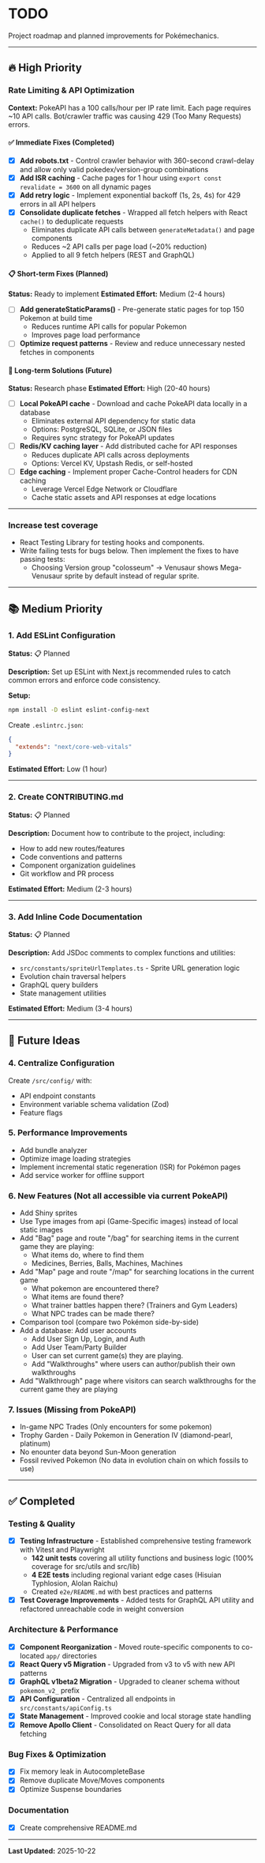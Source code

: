 # TODO

Project roadmap and planned improvements for Pokémechanics.

---

## 🔥 High Priority

### Rate Limiting & API Optimization

**Context:** PokeAPI has a 100 calls/hour per IP rate limit. Each page requires ~10 API calls. Bot/crawler traffic was causing 429 (Too Many Requests) errors.

#### ✅ Immediate Fixes (Completed)

- [x] **Add robots.txt** - Control crawler behavior with 360-second crawl-delay and allow only valid pokedex/version-group combinations
- [x] **Add ISR caching** - Cache pages for 1 hour using `export const revalidate = 3600` on all dynamic pages
- [x] **Add retry logic** - Implement exponential backoff (1s, 2s, 4s) for 429 errors in all API helpers
- [x] **Consolidate duplicate fetches** - Wrapped all fetch helpers with React `cache()` to deduplicate requests
  - Eliminates duplicate API calls between `generateMetadata()` and page components
  - Reduces ~2 API calls per page load (~20% reduction)
  - Applied to all 9 fetch helpers (REST and GraphQL)

#### 📋 Short-term Fixes (Planned)

**Status:** Ready to implement
**Estimated Effort:** Medium (2-4 hours)

- [ ] **Add generateStaticParams()** - Pre-generate static pages for top 150 Pokemon at build time
  - Reduces runtime API calls for popular Pokemon
  - Improves page load performance
- [ ] **Optimize request patterns** - Review and reduce unnecessary nested fetches in components

#### 🚀 Long-term Solutions (Future)

**Status:** Research phase
**Estimated Effort:** High (20-40 hours)

- [ ] **Local PokeAPI cache** - Download and cache PokeAPI data locally in a database
  - Eliminates external API dependency for static data
  - Options: PostgreSQL, SQLite, or JSON files
  - Requires sync strategy for PokeAPI updates
- [ ] **Redis/KV caching layer** - Add distributed cache for API responses
  - Reduces duplicate API calls across deployments
  - Options: Vercel KV, Upstash Redis, or self-hosted
- [ ] **Edge caching** - Implement proper Cache-Control headers for CDN caching
  - Leverage Vercel Edge Network or Cloudflare
  - Cache static assets and API responses at edge locations

---

### Increase test coverage

- React Testing Library for testing hooks and components.
- Write failing tests for bugs below. Then implement the fixes to have passing tests:
  - Choosing Version group "colosseum" -> Venusaur shows Mega-Venusaur sprite by default instead of regular sprite.

---

## 📚 Medium Priority

### 1. Add ESLint Configuration

**Status:** 📋 Planned

**Description:**
Set up ESLint with Next.js recommended rules to catch common errors and enforce code consistency.

**Setup:**

```bash
npm install -D eslint eslint-config-next
```

Create `.eslintrc.json`:

```json
{
  "extends": "next/core-web-vitals"
}
```

**Estimated Effort:** Low (1 hour)

---

### 2. Create CONTRIBUTING.md

**Status:** 📋 Planned

**Description:**
Document how to contribute to the project, including:

- How to add new routes/features
- Code conventions and patterns
- Component organization guidelines
- Git workflow and PR process

**Estimated Effort:** Medium (2-3 hours)

---

### 3. Add Inline Code Documentation

**Status:** 📋 Planned

**Description:**
Add JSDoc comments to complex functions and utilities:

- `src/constants/spriteUrlTemplates.ts` - Sprite URL generation logic
- Evolution chain traversal helpers
- GraphQL query builders
- State management utilities

**Estimated Effort:** Medium (3-4 hours)

---

## 🚀 Future Ideas

### 4. Centralize Configuration

Create `/src/config/` with:

- API endpoint constants
- Environment variable schema validation (Zod)
- Feature flags

### 5. Performance Improvements

- Add bundle analyzer
- Optimize image loading strategies
- Implement incremental static regeneration (ISR) for Pokémon pages
- Add service worker for offline support

### 6. New Features (Not all accessible via current PokeAPI)

- Add Shiny sprites
- Use Type images from api (Game-Specific images) instead of local static images
- Add "Bag" page and route "/bag" for searching items in the current game they are playing:
  - What items do, where to find them
  - Medicines, Berries, Balls, Machines, Machines
- Add "Map" page and route "/map" for searching locations in the current game
  - What pokemon are encountered there?
  - What items are found there?
  - What trainer battles happen there? (Trainers and Gym Leaders)
  - What NPC trades can be made there?
- Comparison tool (compare two Pokémon side-by-side)
- Add a database: Add user accounts
  - Add User Sign Up, Login, and Auth
  - Add User Team/Party Builder
  - User can set current game(s) they are playing.
  - Add "Walkthroughs" where users can author/publish their own walkthroughs
- Add "Walkthrough" page where visitors can search walkthroughs for the current game they are playing

### 7. Issues (Missing from PokeAPI)

- In-game NPC Trades (Only encounters for some pokemon)
- Trophy Garden - Daily Pokemon in Generation IV (diamond-pearl, platinum)
- No enounter data beyond Sun-Moon generation
- Fossil revived Pokemon (No data in evolution chain on which fossils to use)

---

## ✅ Completed

### Testing & Quality

- [x] **Testing Infrastructure** - Established comprehensive testing framework with Vitest and Playwright
  - **142 unit tests** covering all utility functions and business logic (100% coverage for src/utils and src/lib)
  - **4 E2E tests** including regional variant edge cases (Hisuian Typhlosion, Alolan Raichu)
  - Created `e2e/README.md` with best practices and patterns
- [x] **Test Coverage Improvements** - Added tests for GraphQL API utility and refactored unreachable code in weight conversion

### Architecture & Performance

- [x] **Component Reorganization** - Moved route-specific components to co-located `app/` directories
- [x] **React Query v5 Migration** - Upgraded from v3 to v5 with new API patterns
- [x] **GraphQL v1beta2 Migration** - Upgraded to cleaner schema without `pokemon_v2_` prefix
- [x] **API Configuration** - Centralized all endpoints in `src/constants/apiConfig.ts`
- [x] **State Management** - Improved cookie and local storage state handling
- [x] **Remove Apollo Client** - Consolidated on React Query for all data fetching

### Bug Fixes & Optimization

- [x] Fix memory leak in AutocompleteBase
- [x] Remove duplicate Move/Moves components
- [x] Optimize Suspense boundaries

### Documentation

- [x] Create comprehensive README.md

---

**Last Updated:** 2025-10-22
